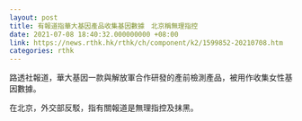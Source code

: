 ```yaml
---
layout: post
title: 有報道指華大基因產品收集基因數據　北京稱無理指控
date: 2021-07-08 18:40:32.000000000 +08:00
link: https://news.rthk.hk/rthk/ch/component/k2/1599852-20210708.htm
categories: rthk
---
```


路透社報道，華大基因一款與解放軍合作研發的產前檢測產品，被用作收集女性基因數據。

在北京，外交部反駁，指有關報道是無理指控及抹黑。
